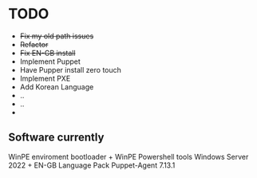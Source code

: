 # TODO
* ~~Fix my old path issues~~
* ~~Refactor~~
* ~~Fix EN-GB install~~
* Implement Puppet
* Have Pupper install zero touch
* Implement PXE
* Add Korean Language
* ..
* ..
* 


## Software currently
WinPE enviroment bootloader + WinPE Powershell tools
Windows Server 2022 + EN-GB Language Pack
Puppet-Agent 7.13.1 
